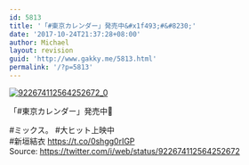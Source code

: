 ```yaml
---
id: 5813
title: '「#東京カレンダー」発売中&#x1f493;#&#8230;'
date: '2017-10-24T21:37:28+08:00'
author: Michael
layout: revision
guid: 'http://www.gakky.me/5813.html'
permalink: '/?p=5813'
---
```


[![922674112564252672_0](http://www.yui-aragaki.org/wp-content/uploads/2017/10/922674112564252672_0.jpg)](http://www.yui-aragaki.org/wp-content/uploads/2017/10/922674112564252672_0.jpg)

「#東京カレンダー」発売中💓

\#ミックス。 #大ヒット上映中  
\#新垣結衣 https://t.co/0shgg0rIGP  
Source: <https://twitter.com/i/web/status/922674112564252672>